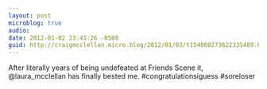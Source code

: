 ```yaml
---
layout: post
microblog: true
audio: 
date: 2012-01-02 23:43:26 -0500
guid: http://craigmcclellan.micro.blog/2012/01/03/t154060273622335489.html
---
```

After literally years of being undefeated at Friends Scene it, @laura_mcclellan has finally bested me. #congratulationsiguess #soreloser
